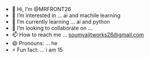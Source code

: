 - 👋 Hi, I’m @MRFRONT26
- 👀 I’m interested in ... ai and machile learning
- 🌱 I’m currently learning ... ai and python
- 💞️ I’m looking to collaborate on ... 
- 📫 How to reach me ... soumyajitworks26@gmail.com
- 😄 Pronouns: ... he
- ⚡ Fun fact: ... i am 15

<!---
MRFRONT26/MRFRONT26 is a ✨ special ✨ repository because its `README.md` (this file) appears on your GitHub profile.
You can click the Preview link to take a look at your changes.
--->
